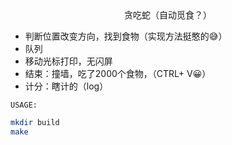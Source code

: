 <div align= center>贪吃蛇（自动觅食？）</div>

* 判断位置改变方向，找到食物（实现方法挺憨的😅）
* 队列
* 移动光标打印，无闪屏
* 结束：撞墙，吃了2000个食物，（CTRL+ V😀）
* 计分：瞎计的（log）

`USAGE:`

```bash
mkdir build
make
```

